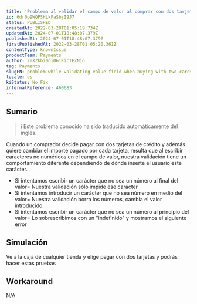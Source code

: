 ```yaml
---
title: 'Problema al validar el campo de valor al comprar con dos tarjetas'
id: 6dr0p9WQPSHLkFaSbjI9J7
status: PUBLISHED
createdAt: 2022-03-28T01:05:19.734Z
updatedAt: 2024-07-01T18:48:07.379Z
publishedAt: 2024-07-01T18:48:07.379Z
firstPublishedAt: 2022-03-28T01:05:20.361Z
contentType: knownIssue
productTeam: Payments
author: 2mXZkbi0oi061KicTExNjo
tag: Payments
slugEN: problem-while-validating-value-field-when-buying-with-two-cards
locale: es
kiStatus: No Fix
internalReference: 460683
---
```


## Sumario

>ℹ️ Este problema conocido ha sido traducido automáticamente del inglés.


Cuando un comprador decide pagar con dos tarjetas de crédito y además quiere cambiar el importe pagado por cada tarjeta, resulta que al escribir caracteres no numéricos en el campo de valor, nuestra validación tiene un comportamiento diferente dependiendo de dónde inserte el usuario este carácter.

- Si intentamos escribir un carácter que no sea un número al final del valor= Nuestra validación sólo impide ese carácter
- Si intentamos introducir un carácter que no sea número en medio del valor= Nuestra validación borra los números, cambia el valor introducido.
- Si intentamos escribir un carácter que no sea un número al principio del valor= Lo sobrescribimos con un "indefinido" y mostramos el siguiente error



## Simulación


Ve a la caja de cualquier tienda y elige pagar con dos tarjetas y podrás hacer estas pruebas



## Workaround


N/A

